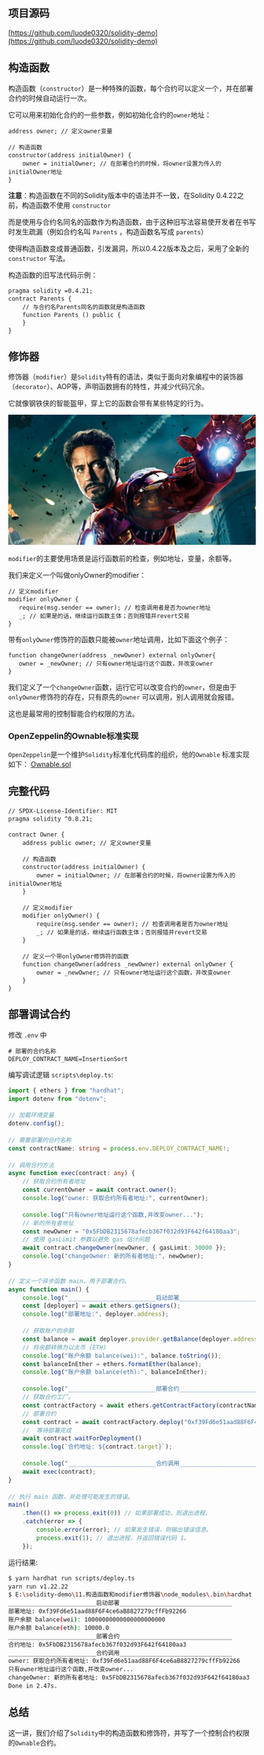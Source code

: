 ## 项目源码

[https://github.com/luode0320/solidity-demo](https://github.com/luode0320/solidity-demo)

## 构造函数

构造函数（`constructor`）是一种特殊的函数，每个合约可以定义一个，并在部署合约的时候自动运行一次。

它可以用来初始化合约的一些参数，例如初始化合约的`owner`地址：

```solidity
address owner; // 定义owner变量

// 构造函数
constructor(address initialOwner) {
    owner = initialOwner; // 在部署合约的时候，将owner设置为传入的initialOwner地址
}
```

**注意**：构造函数在不同的Solidity版本中的语法并不一致，在Solidity 0.4.22之前，构造函数不使用 `constructor`

而是使用与合约名同名的函数作为构造函数，由于这种旧写法容易使开发者在书写时发生疏漏（例如合约名叫 `Parents`
，构造函数名写成 `parents`）

使得构造函数变成普通函数，引发漏洞，所以0.4.22版本及之后，采用了全新的 `constructor` 写法。

构造函数的旧写法代码示例：

```solidity
pragma solidity =0.4.21;
contract Parents {
    // 与合约名Parents同名的函数就是构造函数
    function Parents () public {
    }
}
```

## 修饰器

修饰器（`modifier`）是`Solidity`特有的语法，类似于面向对象编程中的装饰器（`decorator`）、AOP等，声明函数拥有的特性，并减少代码冗余。

它就像钢铁侠的智能盔甲，穿上它的函数会带有某些特定的行为。

<img src="../../../picture/nVwXsOVmrYu8rqvKKPMpg.jpg" alt="钢铁侠的modifier" style="zoom:80%;" />

`modifier`的主要使用场景是运行函数前的检查，例如地址，变量，余额等。

我们来定义一个叫做onlyOwner的modifier：

```solidity
// 定义modifier
modifier onlyOwner {
   require(msg.sender == owner); // 检查调用者是否为owner地址
   _; // 如果是的话，继续运行函数主体；否则报错并revert交易
}
```

带有`onlyOwner`修饰符的函数只能被`owner`地址调用，比如下面这个例子：

```solidity
function changeOwner(address _newOwner) external onlyOwner{
   owner = _newOwner; // 只有owner地址运行这个函数，并改变owner
}
```

我们定义了一个`changeOwner`函数，运行它可以改变合约的`owner`，但是由于`onlyOwner`修饰符的存在，只有原先的`owner`
可以调用，别人调用就会报错。

这也是最常用的控制智能合约权限的方法。

### OpenZeppelin的Ownable标准实现

`OpenZeppelin`是一个维护`Solidity`标准化代码库的组织，他的`Ownable`
标准实现如下： [Ownable.sol](https://github.com/OpenZeppelin/openzeppelin-contracts/blob/master/contracts/access/Ownable.sol)

## 完整代码

```solidity
// SPDX-License-Identifier: MIT
pragma solidity ^0.8.21;

contract Owner {
    address public owner; // 定义owner变量

    // 构造函数
    constructor(address initialOwner) {
        owner = initialOwner; // 在部署合约的时候，将owner设置为传入的initialOwner地址
    }

    // 定义modifier
    modifier onlyOwner() {
        require(msg.sender == owner); // 检查调用者是否为owner地址
        _; // 如果是的话，继续运行函数主体；否则报错并revert交易
    }

    // 定义一个带onlyOwner修饰符的函数
    function changeOwner(address _newOwner) external onlyOwner {
        owner = _newOwner; // 只有owner地址运行这个函数，并改变owner
    }
}

```

## 部署调试合约

修改 `.env` 中

```
# 部署的合约名称
DEPLOY_CONTRACT_NAME=InsertionSort
```

编写调试逻辑 `scripts\deploy.ts`:

```ts
import { ethers } from "hardhat";
import dotenv from "dotenv";

// 加载环境变量
dotenv.config();

// 需要部署的合约名称
const contractName: string = process.env.DEPLOY_CONTRACT_NAME!;

// 调用合约方法
async function exec(contract: any) {
    // 获取合约所有者地址
    const currentOwner = await contract.owner();
    console.log("owner: 获取合约所有者地址:", currentOwner);

    console.log("只有owner地址运行这个函数,并改变owner...");
    // 新的所有者地址
    const newOwner = "0x5FbDB2315678afecb367f032d93F642f64180aa3";
    // 使用 gasLimit 参数以避免 gas 估计问题
    await contract.changeOwner(newOwner, { gasLimit: 30000 });
    console.log("changeOwner: 新的所有者地址:", newOwner);
}

// 定义一个异步函数 main，用于部署合约。
async function main() {
    console.log("_________________________启动部署________________________________");
    const [deployer] = await ethers.getSigners();
    console.log("部署地址:", deployer.address);

    // 获取账户的余额
    const balance = await deployer.provider.getBalance(deployer.address);
    // 将余额转换为以太币 (ETH)
    console.log("账户余额 balance(wei):", balance.toString());
    const balanceInEther = ethers.formatEther(balance);
    console.log("账户余额 balance(eth):", balanceInEther);

    console.log("_________________________部署合约________________________________");
    // 获取合约工厂。
    const contractFactory = await ethers.getContractFactory(contractName);
    // 部署合约
    const contract = await contractFactory.deploy("0xf39Fd6e51aad88F6F4ce6aB8827279cffFb92266");
    //  等待部署完成
    await contract.waitForDeployment()
    console.log(`合约地址: ${contract.target}`);

    console.log("_________________________合约调用________________________________");
    await exec(contract);
}

// 执行 main 函数，并处理可能发生的错误。
main()
    .then(() => process.exit(0)) // 如果部署成功，则退出进程。
    .catch(error => {
        console.error(error); // 如果发生错误，则输出错误信息。
        process.exit(1); // 退出进程，并返回错误代码 1。
    });
```

运行结果:

```sh
$ yarn hardhat run scripts/deploy.ts 
yarn run v1.22.22
$ E:\solidity-demo\11.构造函数和modifier修饰器\node_modules\.bin\hardhat run scripts/deploy.ts
_________________________启动部署________________________________
部署地址: 0xf39Fd6e51aad88F6F4ce6aB8827279cffFb92266
账户余额 balance(wei): 10000000000000000000000
账户余额 balance(eth): 10000.0
_________________________部署合约________________________________
合约地址: 0x5FbDB2315678afecb367f032d93F642f64180aa3
_________________________合约调用________________________________
owner: 获取合约所有者地址: 0xf39Fd6e51aad88F6F4ce6aB8827279cffFb92266
只有owner地址运行这个函数,并改变owner...
changeOwner: 新的所有者地址: 0x5FbDB2315678afecb367f032d93F642f64180aa3
Done in 2.47s.
```

## 总结

这一讲，我们介绍了`Solidity`中的构造函数和修饰符，并写了一个控制合约权限的`Ownable`合约。